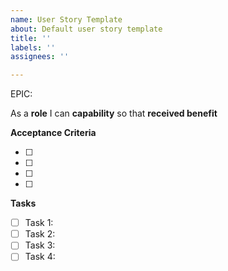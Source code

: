 ```yaml
---
name: User Story Template
about: Default user story template
title: ''
labels: ''
assignees: ''

---
```


EPIC: <epic>

As a **role** I can **capability** so that **received benefit**

**Acceptance Criteria**

- [ ]  
- [ ]  
- [ ]  
- [ ]

**Tasks**

- [ ] Task 1: 
- [ ] Task 2: 
- [ ] Task 3: 
- [ ] Task 4:
